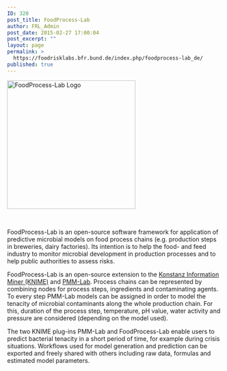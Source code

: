 ```yaml
---
ID: 320
post_title: FoodProcess-Lab
author: FRL_Admin
post_date: 2015-02-27 17:00:04
post_excerpt: ""
layout: page
permalink: >
  https://foodrisklabs.bfr.bund.de/index.php/foodprocess-lab_de/
published: true
---
```

<img class="aligncenter size-full wp-image-1257" src="https://foodrisklabs.bfr.bund.de/wp-content/uploads/2015/02/FoodProcess-Lab-Logo.png" alt="FoodProcess-Lab Logo" width="300" height="300" />

&nbsp;

FoodProcess-Lab is an open-source software framework for application of predictive microbial models on food process chains (e.g. production steps in breweries, dairy factories). Its intention is to help the food- and feed industry to monitor microbial development in production processes and to help public authorities to assess risks.

FoodProcess-Lab is an open-source extension to the <a title="KNIME" href="http://www.knime.org/" target="_blank">Konstanz Information Miner (KNIME)</a> and <a title="Predictive Microbial Modeling Lab (PMM-Lab)" href="http://foodrisklabs.bfr.bund.de/index.php/pmm-lab_de/">PMM-Lab</a>. Process chains can be represented by combining nodes for process steps, ingredients and contaminating agents. To every step PMM-Lab models can be assigned in order to model the tenacity of microbial contaminants along the whole production chain. For this, duration of the process step, temperature, pH value, water activity and pressure are considered (depending on the model used).

The two KNIME plug-ins PMM-Lab and FoodProcess-Lab enable users to predict bacterial tenacity in a short period of time, for example during crisis situations. Workflows used for model generation and prediction can be exported and freely shared with others including raw data, formulas and estimated model parameters.